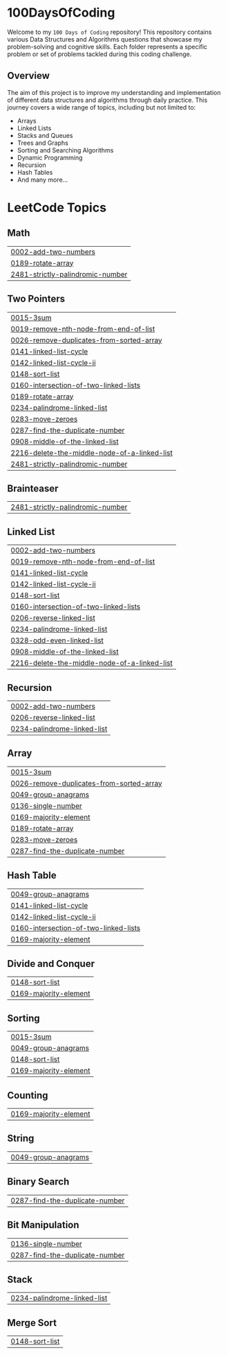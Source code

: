 # 100DaysOfCoding


Welcome to my `100 Days of Coding` repository! This repository contains various Data Structures and Algorithms questions that showcase my problem-solving and cognitive skills. Each folder represents a specific problem or set of problems tackled during this coding challenge.

## Overview

The aim of this project is to improve my understanding and implementation of different data structures and algorithms through daily practice. This journey covers a wide range of topics, including but not limited to:

- Arrays
- Linked Lists
- Stacks and Queues
- Trees and Graphs
- Sorting and Searching Algorithms
- Dynamic Programming
- Recursion
- Hash Tables
- And many more...

<!---LeetCode Topics Start-->
# LeetCode Topics
## Math
|  |
| ------- |
| [0002-add-two-numbers](https://github.com/ApoorvaM16/100DaysOfCoding/tree/master/0002-add-two-numbers) |
| [0189-rotate-array](https://github.com/ApoorvaM16/100DaysOfCoding/tree/master/0189-rotate-array) |
| [2481-strictly-palindromic-number](https://github.com/ApoorvaM16/100DaysOfCoding/tree/master/2481-strictly-palindromic-number) |
## Two Pointers
|  |
| ------- |
| [0015-3sum](https://github.com/ApoorvaM16/100DaysOfCoding/tree/master/0015-3sum) |
| [0019-remove-nth-node-from-end-of-list](https://github.com/ApoorvaM16/100DaysOfCoding/tree/master/0019-remove-nth-node-from-end-of-list) |
| [0026-remove-duplicates-from-sorted-array](https://github.com/ApoorvaM16/100DaysOfCoding/tree/master/0026-remove-duplicates-from-sorted-array) |
| [0141-linked-list-cycle](https://github.com/ApoorvaM16/100DaysOfCoding/tree/master/0141-linked-list-cycle) |
| [0142-linked-list-cycle-ii](https://github.com/ApoorvaM16/100DaysOfCoding/tree/master/0142-linked-list-cycle-ii) |
| [0148-sort-list](https://github.com/ApoorvaM16/100DaysOfCoding/tree/master/0148-sort-list) |
| [0160-intersection-of-two-linked-lists](https://github.com/ApoorvaM16/100DaysOfCoding/tree/master/0160-intersection-of-two-linked-lists) |
| [0189-rotate-array](https://github.com/ApoorvaM16/100DaysOfCoding/tree/master/0189-rotate-array) |
| [0234-palindrome-linked-list](https://github.com/ApoorvaM16/100DaysOfCoding/tree/master/0234-palindrome-linked-list) |
| [0283-move-zeroes](https://github.com/ApoorvaM16/100DaysOfCoding/tree/master/0283-move-zeroes) |
| [0287-find-the-duplicate-number](https://github.com/ApoorvaM16/100DaysOfCoding/tree/master/0287-find-the-duplicate-number) |
| [0908-middle-of-the-linked-list](https://github.com/ApoorvaM16/100DaysOfCoding/tree/master/0908-middle-of-the-linked-list) |
| [2216-delete-the-middle-node-of-a-linked-list](https://github.com/ApoorvaM16/100DaysOfCoding/tree/master/2216-delete-the-middle-node-of-a-linked-list) |
| [2481-strictly-palindromic-number](https://github.com/ApoorvaM16/100DaysOfCoding/tree/master/2481-strictly-palindromic-number) |
## Brainteaser
|  |
| ------- |
| [2481-strictly-palindromic-number](https://github.com/ApoorvaM16/100DaysOfCoding/tree/master/2481-strictly-palindromic-number) |
## Linked List
|  |
| ------- |
| [0002-add-two-numbers](https://github.com/ApoorvaM16/100DaysOfCoding/tree/master/0002-add-two-numbers) |
| [0019-remove-nth-node-from-end-of-list](https://github.com/ApoorvaM16/100DaysOfCoding/tree/master/0019-remove-nth-node-from-end-of-list) |
| [0141-linked-list-cycle](https://github.com/ApoorvaM16/100DaysOfCoding/tree/master/0141-linked-list-cycle) |
| [0142-linked-list-cycle-ii](https://github.com/ApoorvaM16/100DaysOfCoding/tree/master/0142-linked-list-cycle-ii) |
| [0148-sort-list](https://github.com/ApoorvaM16/100DaysOfCoding/tree/master/0148-sort-list) |
| [0160-intersection-of-two-linked-lists](https://github.com/ApoorvaM16/100DaysOfCoding/tree/master/0160-intersection-of-two-linked-lists) |
| [0206-reverse-linked-list](https://github.com/ApoorvaM16/100DaysOfCoding/tree/master/0206-reverse-linked-list) |
| [0234-palindrome-linked-list](https://github.com/ApoorvaM16/100DaysOfCoding/tree/master/0234-palindrome-linked-list) |
| [0328-odd-even-linked-list](https://github.com/ApoorvaM16/100DaysOfCoding/tree/master/0328-odd-even-linked-list) |
| [0908-middle-of-the-linked-list](https://github.com/ApoorvaM16/100DaysOfCoding/tree/master/0908-middle-of-the-linked-list) |
| [2216-delete-the-middle-node-of-a-linked-list](https://github.com/ApoorvaM16/100DaysOfCoding/tree/master/2216-delete-the-middle-node-of-a-linked-list) |
## Recursion
|  |
| ------- |
| [0002-add-two-numbers](https://github.com/ApoorvaM16/100DaysOfCoding/tree/master/0002-add-two-numbers) |
| [0206-reverse-linked-list](https://github.com/ApoorvaM16/100DaysOfCoding/tree/master/0206-reverse-linked-list) |
| [0234-palindrome-linked-list](https://github.com/ApoorvaM16/100DaysOfCoding/tree/master/0234-palindrome-linked-list) |
## Array
|  |
| ------- |
| [0015-3sum](https://github.com/ApoorvaM16/100DaysOfCoding/tree/master/0015-3sum) |
| [0026-remove-duplicates-from-sorted-array](https://github.com/ApoorvaM16/100DaysOfCoding/tree/master/0026-remove-duplicates-from-sorted-array) |
| [0049-group-anagrams](https://github.com/ApoorvaM16/100DaysOfCoding/tree/master/0049-group-anagrams) |
| [0136-single-number](https://github.com/ApoorvaM16/100DaysOfCoding/tree/master/0136-single-number) |
| [0169-majority-element](https://github.com/ApoorvaM16/100DaysOfCoding/tree/master/0169-majority-element) |
| [0189-rotate-array](https://github.com/ApoorvaM16/100DaysOfCoding/tree/master/0189-rotate-array) |
| [0283-move-zeroes](https://github.com/ApoorvaM16/100DaysOfCoding/tree/master/0283-move-zeroes) |
| [0287-find-the-duplicate-number](https://github.com/ApoorvaM16/100DaysOfCoding/tree/master/0287-find-the-duplicate-number) |
## Hash Table
|  |
| ------- |
| [0049-group-anagrams](https://github.com/ApoorvaM16/100DaysOfCoding/tree/master/0049-group-anagrams) |
| [0141-linked-list-cycle](https://github.com/ApoorvaM16/100DaysOfCoding/tree/master/0141-linked-list-cycle) |
| [0142-linked-list-cycle-ii](https://github.com/ApoorvaM16/100DaysOfCoding/tree/master/0142-linked-list-cycle-ii) |
| [0160-intersection-of-two-linked-lists](https://github.com/ApoorvaM16/100DaysOfCoding/tree/master/0160-intersection-of-two-linked-lists) |
| [0169-majority-element](https://github.com/ApoorvaM16/100DaysOfCoding/tree/master/0169-majority-element) |
## Divide and Conquer
|  |
| ------- |
| [0148-sort-list](https://github.com/ApoorvaM16/100DaysOfCoding/tree/master/0148-sort-list) |
| [0169-majority-element](https://github.com/ApoorvaM16/100DaysOfCoding/tree/master/0169-majority-element) |
## Sorting
|  |
| ------- |
| [0015-3sum](https://github.com/ApoorvaM16/100DaysOfCoding/tree/master/0015-3sum) |
| [0049-group-anagrams](https://github.com/ApoorvaM16/100DaysOfCoding/tree/master/0049-group-anagrams) |
| [0148-sort-list](https://github.com/ApoorvaM16/100DaysOfCoding/tree/master/0148-sort-list) |
| [0169-majority-element](https://github.com/ApoorvaM16/100DaysOfCoding/tree/master/0169-majority-element) |
## Counting
|  |
| ------- |
| [0169-majority-element](https://github.com/ApoorvaM16/100DaysOfCoding/tree/master/0169-majority-element) |
## String
|  |
| ------- |
| [0049-group-anagrams](https://github.com/ApoorvaM16/100DaysOfCoding/tree/master/0049-group-anagrams) |
## Binary Search
|  |
| ------- |
| [0287-find-the-duplicate-number](https://github.com/ApoorvaM16/100DaysOfCoding/tree/master/0287-find-the-duplicate-number) |
## Bit Manipulation
|  |
| ------- |
| [0136-single-number](https://github.com/ApoorvaM16/100DaysOfCoding/tree/master/0136-single-number) |
| [0287-find-the-duplicate-number](https://github.com/ApoorvaM16/100DaysOfCoding/tree/master/0287-find-the-duplicate-number) |
## Stack
|  |
| ------- |
| [0234-palindrome-linked-list](https://github.com/ApoorvaM16/100DaysOfCoding/tree/master/0234-palindrome-linked-list) |
## Merge Sort
|  |
| ------- |
| [0148-sort-list](https://github.com/ApoorvaM16/100DaysOfCoding/tree/master/0148-sort-list) |
<!---LeetCode Topics End-->